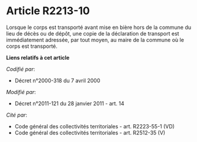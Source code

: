 # Article R2213-10

Lorsque le corps est transporté avant mise en bière hors de la commune du lieu de décès ou de dépôt, une copie de la
déclaration de transport est immédiatement adressée, par tout moyen, au maire de la commune où le corps est transporté.

**Liens relatifs à cet article**

_Codifié par_:

  - Décret n°2000-318 du 7 avril 2000

_Modifié par_:

  - Décret n°2011-121 du 28 janvier 2011 - art. 14

_Cité par_:

  - Code général des collectivités territoriales - art. R2223-55-1 (VD)
  - Code général des collectivités territoriales - art. R2512-35 (V)
